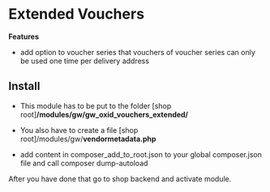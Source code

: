 # Extended Vouchers

**Features**
- add option to voucher series that vouchers of voucher series can only be used one time per delivery address

## Install
- This module has to be put to the folder
\[shop root\]**/modules/gw/gw_oxid_vouchers_extended/**

- You also have to create a file
\[shop root\]/modules/gw/**vendormetadata.php**

- add content in composer_add_to_root.json to your global composer.json file and call composer dump-autoload

After you have done that go to shop backend and activate module.
